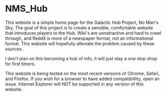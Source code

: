 # NMS_Hub
This website is a simple home page for the Galactic Hub Project, No Man's Sky. The goal of this project is to create a sensible, comfortable website that introduces players to the Hub. Wiki's are unnatractive and hard to crawl through, and Reddit is more of a newspaper format, not an informational format. This website will hopefully alleviate the problem caused by these sources.

I don't plan on this becoming a hub of info, it will just stay a one stop shop for first timers.

This website is being tested on the most recent versions of Chrome, Safari, and Firefox. If you wish for a browser to have added compatibillity, open an issue. Internet Explorer will NOT be supported in any version of this website.

